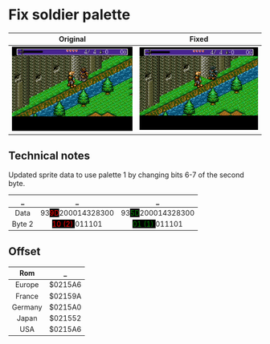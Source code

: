 # Fix soldier palette

Original            |  Fixed
:-------------------------:|:-------------------------:
![original palette](./images/Landstalker-gfx-palette1.png "original palette") | ![fixed palette](./images/Landstalker-gfx-palette2.png "fixed palette")


## Technical notes

Updated sprite data to use palette 1 by changing bits 6-7 of the second byte.

_ | _            |  _
:-------------------------:|:-------------------------:|:-------------------------:
Data | 93<span style="color:red; background: black">9D</span>200014328300 | 93<span style="color:green; background: black">5D</span>200014328300
Byte 2 | <span style="color:red; background: black">10 (2) </span>011101 | <span style="color:green; background: black">01 (1) </span>011101
  
<p />

## Offset

Rom            |  _
:-------------------------:|:-------------------------:
Europe| $0215A6
France| $02159A
Germany| $0215A0
Japan| $021552
USA| $0215A6
